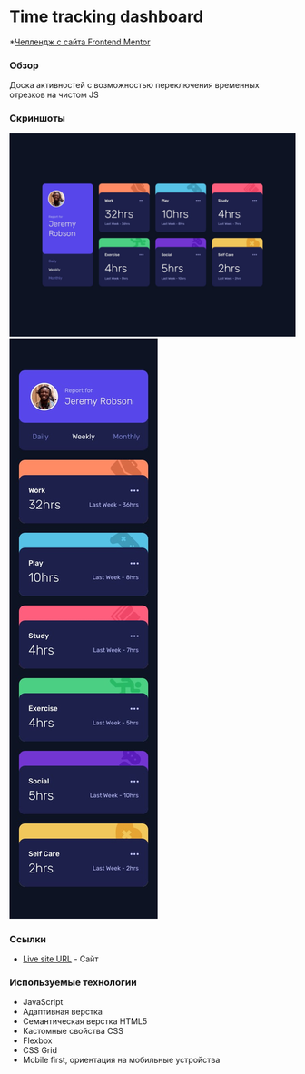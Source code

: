 # Time tracking dashboard

*[Челлендж с сайта Frontend Mentor](https://www.frontendmentor.io/home)

### Обзор

Доска активностей с возможностью переключения временных отрезков на чистом JS

### Скриншоты

![Главная страница](./design/desktop-design.jpg)
![Отдельная страница](./design/mobile-design.jpg)

### Ссылки

- [Live site URL](https://time-tracking-dashboard-ochre.vercel.app/) - Сайт

### Используемые технологии

- JavaScript
- Адаптивная верстка
- Семантическая верстка HTML5
- Кастомные свойства CSS
- Flexbox
- CSS Grid
- Mobile first, ориентация на мобильные устройства